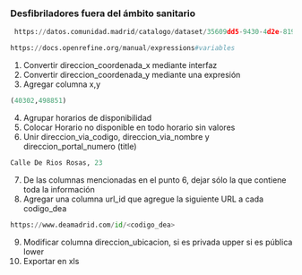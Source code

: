 
### Desfibriladores fuera del ámbito sanitario

```python
 https://datos.comunidad.madrid/catalogo/dataset/35609dd5-9430-4d2e-8198-3eeb277e5282/resource/1dd3e628-6f06-45e5-bb7b-36d6e6e557cf/download/desfibriladores_externos_fuera_ambito_sanitario.csv
```
```python
https://docs.openrefine.org/manual/expressions#variables
```

1. Convertir direccion_coordenada_x mediante interfaz
2. Convertir direccion_coordenada_y mediante una expresión
3. Agregar columna x,y
```python
(40302,498851)
```
4. Agrupar horarios de disponibilidad
5. Colocar Horario no disponible en todo horario sin valores
6. Unir direccion_via_codigo, direccion_via_nombre y direccion_portal_numero (title)
```python
Calle De Rios Rosas, 23
```
7. De las columnas mencionadas en el punto 6, dejar sólo la que contiene toda la información
8. Agregar una columna url_id que agregue la siguiente URL a cada codigo_dea
```python
https://www.deamadrid.com/id/<codigo_dea>
```
9. Modificar columna direccion_ubicacion, si es privada upper si es pública lower
10. Exportar en xls
